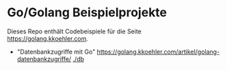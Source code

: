 # Go/Golang Beispielprojekte

Dieses Repo enthält Codebeispiele für die Seite https://golang.kkoehler.com.

* "Datenbankzugriffe mit Go" https://golang.kkoehler.com/artikel/golang-datenbankzugriffe/ [./db](./db)
